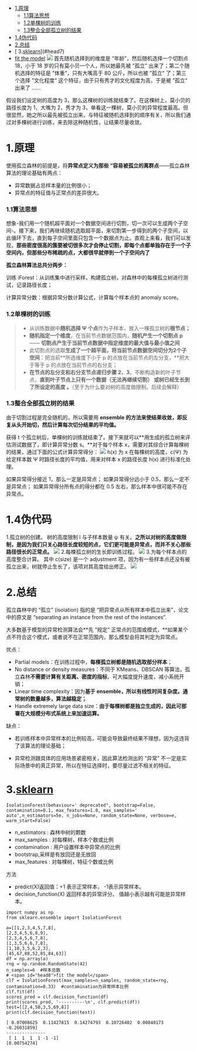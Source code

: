 - [ 1.原理](#head1)
	- [ 1.1算法思想](#head2)
	- [ 1.2单棵树的训练](#head3)
	- [ 1.3整合全部孤立树的结果](#head4)
- [ 1.4伪代码](#head5)
- [ 2.总结](#head6)
- [ 3.[sklearn](https://scikit-learn.org/stable/modules/generated/sklearn.ensemble.IsolationForest.html?highlight=ensemble%20isolationforest)](#head7)
- [fit the model](#head8)
![](https://upload-images.jianshu.io/upload_images/18339009-2169a2738446e629.png?imageMogr2/auto-orient/strip%7CimageView2/2/w/1240)
首先随机选择到的维度是 “年龄”，然后随机选择一个切割点 18，小于 18 岁的只有莫小贝一个人，所以她最先被 “孤立” 出来了；第二个随机选择的特征是 ”体重“，只有大嘴高于 80 公斤，所以也被 ”孤立“ 了；第三个选择 ”文化程度“ 这个特征，由于只有秀才的文化程度为高，于是被 ”孤立“ 出来了 ……

假设我们设定树的高度为 3，那么这棵树的训练就结束了。在这棵树上，莫小贝的路径长度为 1，大嘴为 2，秀才为 3，单看这一棵树，莫小贝的异常程度最高。但很显然，她之所以最先被孤立出来，与特征被随机选择到的顺序有关，所以我们通过对多棵树进行训练，来去除这种随机性，让结果尽量收敛。
# <span id="head1"> 1.原理</span>
使用孤立森林的前提是，将**异常点定义为那些 “容易被孤立的离群点**——孤立森林算法的理论基础有两点：
- 异常数据占总样本量的比例很小；
- 异常点的特征值与正常点的差异很大。

### <span id="head2"> 1.1算法思想</span>
想象-我们用一个随机超平面对一个数据空间进行切割，切一次可以生成两个子空间-。接下来，我们再继续随机选取超平面，来切割第一步得到的两个子空间，以此循环下去，直到每子空间里面只包含一个数据点为止。直观上来看，我们可以发现，**那些密度很高的簇要被切很多次才会停止切割，即每个点都单独存在于一个子空间内，但那些分布稀疏的点，大都很早就停到一个子空间内了**

**孤立森林算法总共分两步：**

训练 iForest：从训练集中进行采样，构建孤立树，对森林中的每棵孤立树进行测试，记录路径长度；

计算异常分数：根据异常分数计算公式，计算每个样本点的 anomaly score。

### <span id="head3"> 1.2单棵树的训练</span>

>- 从训练数据中**随机选择 Ψ 个点**作为子样本，放入一棵孤立树的**根节点；**
>- **随机指定一个维度**，在当前节点数据范围内，**随机产生一个切割点 p**—— **切割点产生于当前节点数据中指定维度的最大值与最小值之间**
>- 此切割点的选取**生成了一个超平面，将当前节点数据空间切分为2个子空间**：把当前**所选维度下小于 p 的点放在当前节点的左分支，**把大于等于 p 的点放在当前节点的右分支；
>- **在节点的左分支和右分支节点递归步骤 2、3**，不断构造新的叶子节点，**直到叶子节点上只有一个数据（无法再继续切割） 或树已经生长到了所设定的高度 。**（至于为什么要对树的高度做限制，后续会解释）

### <span id="head4"> 1.3整合全部孤立树的结果</span>
由于切割过程是完全随机的，所以需要用 **ensemble 的方法来使结果收敛，即反复从头开始切，然后计算每次切分结果的平均值。**

获得 t 个孤立树后，单棵树的训练就结束了。接下来就可以**用生成的孤立树来评估测试数据了，即计算异常分数 s。**对于每个样本 x，需要对其综合计算每棵树的结果，通过下面的公式计算异常得分：
![](https://upload-images.jianshu.io/upload_images/18339009-269c9e0aeb0a4f5d.png?imageMogr2/auto-orient/strip%7CimageView2/2/w/1240)
h(x) 为 x 在每棵树的高度，c(Ψ) 为给定样本数 Ψ 时路径长度的平均值，用来对样本 x 的路径长度 h(x) 进行标准化处理。

如果异常得分接近 1，那么一定是异常点；
如果异常得分远小于 0.5，那么一定不是异常点；
如果异常得分所有点的得分都在 0.5 左右，那么样本中很可能不存在异常点。

# <span id="head5"> 1.4伪代码</span>
1.孤立树的创建。
树的高度限制 l 与子样本数量 ψ 有关。**之所以对树的高度做限制，是因为我们只关心路径长度较短的点，它们更可能是异常点，而并不关心那些路径很长的正常点。**
![](https://upload-images.jianshu.io/upload_images/18339009-e783bdad94f754e2.png?imageMogr2/auto-orient/strip%7CimageView2/2/w/1240)
2.每棵孤立树的生长即训练过程。
![](https://upload-images.jianshu.io/upload_images/18339009-6074022a5e7beed7.png?imageMogr2/auto-orient/strip%7CimageView2/2/w/1240)
3.为每个样本点的高度整合计算。
其中 c(size) 是一个 adjustment 项，因为有一些样本点还没有被孤立出来，树就停止生长了，该项对其高度给出修正。
![](https://upload-images.jianshu.io/upload_images/18339009-4a0550bda6a35972.png?imageMogr2/auto-orient/strip%7CimageView2/2/w/1240)



# <span id="head6"> 2.总结</span>
孤立森林中的 “孤立” (isolation) 指的是 “把异常点从所有样本中孤立出来”，论文中的原文是 “separating an instance from the rest of the instances”.

大多数基于模型的异常检测算法会**先 ”规定“ 正常点的范围或模式，**如果某个点不符合这个模式，或者说不在正常范围内，那么模型会将其判定为异常点。

优点：
- Partial models：在训练过程中，**每棵孤立树都是随机选取部分样本**；
- No distance or density measures：不同于 KMeans、DBSCAN 等算法，孤立森林**不需要计算有关距离、密度的指标**，可大幅度提升速度，减小系统开销；
- Linear time complexity：因为**基于 ensemble，所以有线性时间复杂度。通常树的数量越多，算法越稳定；**
- Handle extremely large data size：**由于每棵树都是独立生成的，因此可部署在大规模分布式系统上来加速运算。**

缺点：
- 若训练样本中异常样本的比例较高，可能会导致最终结果不理想，因为这违背了该算法的理论基础；

- 异常检测跟具体的应用场景紧密相关，因此算法检测出的 “异常” 不一定是实际场景中的真正异常，所以在特征选择时，要尽量过滤不相关的特征。



# <span id="head7"> 3.[sklearn](https://scikit-learn.org/stable/modules/generated/sklearn.ensemble.IsolationForest.html?highlight=ensemble%20isolationforest)</span>

```IsolationForest(behaviour=' deprecated", bootstrap=False, contamination=0.1, max_features=1.0, max_samples=' auto',n_estimators=5e, n_jobs=None, random_state=None, verbose=e, warm_start=False)```
- n_estimators : 森林中树的颗数
- max_samples : 对每棵树，样本个数或比例
- contamination : 用户设置样本中异常点的比例
- bootstrap,采样是有放回还是无放回
- max_features : 对每棵树，特征个数或比例

方法
- predict(X)返回值：+1 表示正常样本， -1表示异常样本。
- decision_function(X)  返回样本的异常评分。 值越小表示越有可能是异常样本。
```
import numpy as np  
from sklearn.ensemble import IsolationForest  

a=[[1,2,3,4,5,7,8],
[2,3,4,5,6,8,9],
[2,3,4,5,6,7,8],
[1,3,5,6,6,7,8],
[1,10,3,5,6,2,3],
[45,67,88,52,85,84,63]]
df = np.array(a)
rng = np.random.RandomState(42)
n_samples=6  #样本总数
# <span id="head8">fit the model</span>
clf = IsolationForest(max_samples=n_samples, random_state=rng, contamination=0.33)  #contamination为异常样本比例
clf.fit(df)
scores_pred = clf.decision_function(df)
print(scores_pred, '----------\n', clf.predict(df))
test=[[2,4,50,3,5,69,8]]
print(clf.decision_function(test))
```
```
[ 0.07008625  0.11427815  0.14274793  0.10726402  0.00840173 -0.26031859] 
---------------
 [ 1  1  1  1 -1 -1]
[0.00754274]
```
